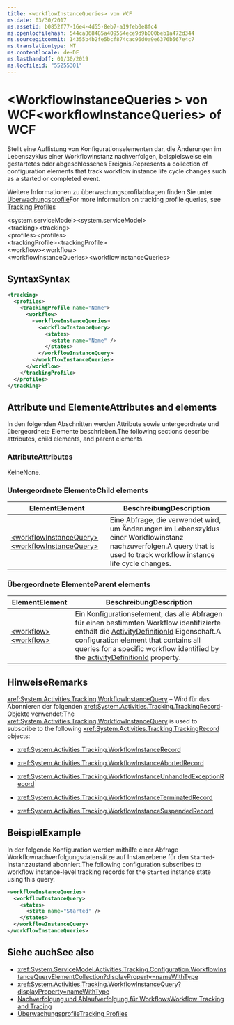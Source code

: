 ```yaml
---
title: <workflowInstanceQueries> von WCF
ms.date: 03/30/2017
ms.assetid: b0852f77-16e4-4d55-8eb7-a19feb0e8fc4
ms.openlocfilehash: 544ca868485a409554ece9d9b000beb1a472d344
ms.sourcegitcommit: 14355b4b2fe5bcf874cac96d0a9e6376b567e4c7
ms.translationtype: MT
ms.contentlocale: de-DE
ms.lasthandoff: 01/30/2019
ms.locfileid: "55255301"
---
```

# <a name="workflowinstancequeries-of-wcf"></a><span data-ttu-id="ba51f-102">\<WorkflowInstanceQueries > von WCF</span><span class="sxs-lookup"><span data-stu-id="ba51f-102">\<workflowInstanceQueries> of WCF</span></span>

<span data-ttu-id="ba51f-103">Stellt eine Auflistung von Konfigurationselementen dar, die Änderungen im Lebenszyklus einer Workflowinstanz nachverfolgen, beispielsweise ein gestartetes oder abgeschlossenes Ereignis.</span><span class="sxs-lookup"><span data-stu-id="ba51f-103">Represents a collection of configuration elements that track workflow instance life cycle changes such as a started or completed event.</span></span>  
  
<span data-ttu-id="ba51f-104">Weitere Informationen zu überwachungsprofilabfragen finden Sie unter [Überwachungsprofile](../../../../../docs/framework/windows-workflow-foundation/tracking-profiles.md)</span><span class="sxs-lookup"><span data-stu-id="ba51f-104">For more information on tracking profile queries, see [Tracking Profiles](../../../../../docs/framework/windows-workflow-foundation/tracking-profiles.md)</span></span>  
  
<span data-ttu-id="ba51f-105">\<system.serviceModel></span><span class="sxs-lookup"><span data-stu-id="ba51f-105">\<system.serviceModel></span></span>  
<span data-ttu-id="ba51f-106">\<tracking></span><span class="sxs-lookup"><span data-stu-id="ba51f-106">\<tracking></span></span>  
<span data-ttu-id="ba51f-107">\<profiles></span><span class="sxs-lookup"><span data-stu-id="ba51f-107">\<profiles></span></span>  
<span data-ttu-id="ba51f-108">\<trackingProfile></span><span class="sxs-lookup"><span data-stu-id="ba51f-108">\<trackingProfile></span></span>  
<span data-ttu-id="ba51f-109">\<workflow></span><span class="sxs-lookup"><span data-stu-id="ba51f-109">\<workflow></span></span>  
<span data-ttu-id="ba51f-110">\<workflowInstanceQueries></span><span class="sxs-lookup"><span data-stu-id="ba51f-110">\<workflowInstanceQueries></span></span>  
  
## <a name="syntax"></a><span data-ttu-id="ba51f-111">Syntax</span><span class="sxs-lookup"><span data-stu-id="ba51f-111">Syntax</span></span>  
  
```xml  
<tracking>
  <profiles>
    <trackingProfile name="Name">
      <workflow>
        <workflowInstanceQueries>
          <workflowInstanceQuery>
            <states>
              <state name="Name" />
            </states>
          </workflowInstanceQuery>
        </workflowInstanceQueries>
      </workflow>
    </trackingProfile>
  </profiles>
</tracking>
```  
  
## <a name="attributes-and-elements"></a><span data-ttu-id="ba51f-112">Attribute und Elemente</span><span class="sxs-lookup"><span data-stu-id="ba51f-112">Attributes and elements</span></span>

<span data-ttu-id="ba51f-113">In den folgenden Abschnitten werden Attribute sowie untergeordnete und übergeordnete Elemente beschrieben.</span><span class="sxs-lookup"><span data-stu-id="ba51f-113">The following sections describe attributes, child elements, and parent elements.</span></span>  
  
### <a name="attributes"></a><span data-ttu-id="ba51f-114">Attribute</span><span class="sxs-lookup"><span data-stu-id="ba51f-114">Attributes</span></span>  

<span data-ttu-id="ba51f-115">Keine</span><span class="sxs-lookup"><span data-stu-id="ba51f-115">None.</span></span>  
  
### <a name="child-elements"></a><span data-ttu-id="ba51f-116">Untergeordnete Elemente</span><span class="sxs-lookup"><span data-stu-id="ba51f-116">Child elements</span></span>  
  
|<span data-ttu-id="ba51f-117">Element</span><span class="sxs-lookup"><span data-stu-id="ba51f-117">Element</span></span>|<span data-ttu-id="ba51f-118">Beschreibung</span><span class="sxs-lookup"><span data-stu-id="ba51f-118">Description</span></span>|  
|-------------|-----------------|  
|[<span data-ttu-id="ba51f-119">\<workflowInstanceQuery></span><span class="sxs-lookup"><span data-stu-id="ba51f-119">\<workflowInstanceQuery></span></span>](workflowinstancequery-of-wcf.md)|<span data-ttu-id="ba51f-120">Eine Abfrage, die verwendet wird, um Änderungen im Lebenszyklus einer Workflowinstanz nachzuverfolgen.</span><span class="sxs-lookup"><span data-stu-id="ba51f-120">A query that is used to track workflow instance life cycle changes.</span></span>|  
  
### <a name="parent-elements"></a><span data-ttu-id="ba51f-121">Übergeordnete Elemente</span><span class="sxs-lookup"><span data-stu-id="ba51f-121">Parent elements</span></span>  
  
|<span data-ttu-id="ba51f-122">Element</span><span class="sxs-lookup"><span data-stu-id="ba51f-122">Element</span></span>|<span data-ttu-id="ba51f-123">Beschreibung</span><span class="sxs-lookup"><span data-stu-id="ba51f-123">Description</span></span>|  
|-------------|-----------------|  
|[<span data-ttu-id="ba51f-124">\<workflow></span><span class="sxs-lookup"><span data-stu-id="ba51f-124">\<workflow></span></span>](../../../../../docs/framework/configure-apps/file-schema/windows-workflow-foundation/workflow.md)|<span data-ttu-id="ba51f-125">Ein Konfigurationselement, das alle Abfragen für einen bestimmten Workflow identifizierte enthält die [ActivityDefinitionId](https://msdn.microsoft.com/library/system.servicemodel.activities.tracking.configuration.profileworkflowelement.activitydefinitionid(VS.100).aspx) Eigenschaft.</span><span class="sxs-lookup"><span data-stu-id="ba51f-125">A configuration element that contains all queries for a specific workflow identified by the [activityDefinitionId](https://msdn.microsoft.com/library/system.servicemodel.activities.tracking.configuration.profileworkflowelement.activitydefinitionid(VS.100).aspx) property.</span></span>|  
  
## <a name="remarks"></a><span data-ttu-id="ba51f-126">Hinweise</span><span class="sxs-lookup"><span data-stu-id="ba51f-126">Remarks</span></span>

<span data-ttu-id="ba51f-127"><xref:System.Activities.Tracking.WorkflowInstanceQuery> – Wird für das Abonnieren der folgenden <xref:System.Activities.Tracking.TrackingRecord>-Objekte verwendet:</span><span class="sxs-lookup"><span data-stu-id="ba51f-127">The <xref:System.Activities.Tracking.WorkflowInstanceQuery> is used to subscribe to the following <xref:System.Activities.Tracking.TrackingRecord> objects:</span></span>  
  
- <xref:System.Activities.Tracking.WorkflowInstanceRecord>  
  
- <xref:System.Activities.Tracking.WorkflowInstanceAbortedRecord>  
  
- <xref:System.Activities.Tracking.WorkflowInstanceUnhandledExceptionRecord>  
  
- <xref:System.Activities.Tracking.WorkflowInstanceTerminatedRecord>  
  
- <xref:System.Activities.Tracking.WorkflowInstanceSuspendedRecord>  
  
## <a name="example"></a><span data-ttu-id="ba51f-128">Beispiel</span><span class="sxs-lookup"><span data-stu-id="ba51f-128">Example</span></span>  

<span data-ttu-id="ba51f-129">In der folgende Konfiguration werden mithilfe einer Abfrage Workflownachverfolgungsdatensätze auf Instanzebene für den `Started`-Instanzzustand abonniert.</span><span class="sxs-lookup"><span data-stu-id="ba51f-129">The following configuration subscribes to workflow instance-level tracking records for the `Started` instance state using this query.</span></span>  
  
```xml  
<workflowInstanceQueries>
  <workflowInstanceQuery>
    <states>
      <state name="Started" />
    </states>
  </workflowInstanceQuery>
</workflowInstanceQueries>
```  
  
## <a name="see-also"></a><span data-ttu-id="ba51f-130">Siehe auch</span><span class="sxs-lookup"><span data-stu-id="ba51f-130">See also</span></span>

- <xref:System.ServiceModel.Activities.Tracking.Configuration.WorkflowInstanceQueryElementCollection?displayProperty=nameWithType>
- <xref:System.Activities.Tracking.WorkflowInstanceQuery?displayProperty=nameWithType>
- [<span data-ttu-id="ba51f-131">Nachverfolgung und Ablaufverfolgung für Workflows</span><span class="sxs-lookup"><span data-stu-id="ba51f-131">Workflow Tracking and Tracing</span></span>](../../../../../docs/framework/windows-workflow-foundation/workflow-tracking-and-tracing.md)
- [<span data-ttu-id="ba51f-132">Überwachungsprofile</span><span class="sxs-lookup"><span data-stu-id="ba51f-132">Tracking Profiles</span></span>](../../../../../docs/framework/windows-workflow-foundation/tracking-profiles.md)
